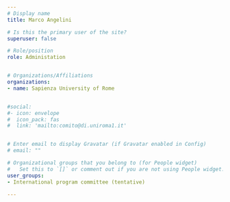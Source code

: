 ```yaml
---
# Display name
title: Marco Angelini

# Is this the primary user of the site?
superuser: false

# Role/position
role: Administation


# Organizations/Affiliations
organizations:
- name: Sapienza University of Rome


#social:
#- icon: envelope
#  icon_pack: fas
#  link: 'mailto:comito@di.uniroma1.it'


# Enter email to display Gravatar (if Gravatar enabled in Config)
# email: ""

# Organizational groups that you belong to (for People widget)
#   Set this to `[]` or comment out if you are not using People widget.
user_groups:
- International program committee (tentative)

---
```

